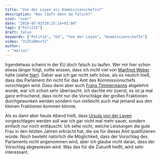 ```yaml
---
title: "Von der Leyen als Kommissionschefin?"
description: "Was läuft denn da falsch?"
icon: "user"
date: "2019-07-02T20:25:16+01:00"
tags: ["Politik"]
draft: false
keywords: ["Politik", "EU", "Von der Leyen", "KommissionschefIn"]
video: "3z25xDBorSI"
author:
 - "marius"
---
```


Irgendetwas scheint in der EU doch falsch zu laufen. Wer mir hier schon etwas länger folgt, sollte wissen, dass ich nicht viel von [Manfred Weber](https://de.wikipedia.org/wiki/Manfred_Weber_(Politiker)) halte (siehe [hier](/post/uploadfilter_demo_koeln)). Daher war ich gar nicht sehr böse, als es neulich hieß, dass das Parlament ihn nicht für das Amt des Kommissionschefs vorschlagen wird. Dass dann aber auch [Frans Timmermanns](https://de.wikipedia.org/wiki/Frans_Timmermans) abgelehnt wurde, war ich schon sehr überrascht. Ich dachte mir zuerst, es ist ja mal ganz erfrischend, dass nicht nur die Vorschläge der großen Fraktionen durchgewunken werden sondern nun vielleicht auch mal jemand aus den kleinen Fraktionen kommen könnte.

Als es dann aber heute Abend hieß, dass [Ursula von der Leyen](https://de.wikipedia.org/wiki/Ursula_von_der_Leyen) vorgeschlagen werden soll war ich gar nicht mal mehr sauer, sondern einfach nur noch enttäuscht. Ich sehe nicht, welche Leistungen die gute Frau in den letzten Jahren erbracht hat, die sie für dieses Amt qualifizieren würde. Noch besteht natürlich die Möglichkeit, dass der Vorschlag des Parlaments nicht angenommen wird, aber ich glaube nicht daran, dass der Vorschlag abgewiesen wird. Was das für die Zukunft heißt, wird sehr interessant.
